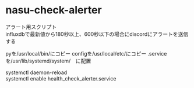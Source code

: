 # nasu-check-alerter
アラート用スクリプト  
influxdbで最新値から180秒以上、600秒以下の場合にdiscordにアラートを送信する  

pyを/usr/local/bin/にコピー
configを/usr/local/etc/にコピー
.serviceを/usr/lib/systemd/system/　に配置

systemctl daemon-reload  
systemctl enable health_check_alerter.service
